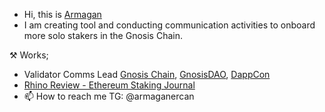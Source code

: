 - Hi, this is [Armagan](https://twitter.com/0xarmagan)
- I am creating tool and conducting communication activities to onboard more solo stakers in the Gnosis Chain.

⚒  Works;
- Validator Comms Lead [Gnosis Chain](https://gnosis.io), [GnosisDAO](https://gnosis.io), [DappCon](https://www.dappcon.io/)
- [Rhino Review - Ethereum Staking Journal](https://rhinoreview.substack.com/)
- 📫 How to reach me TG: @armaganercan

<!---
0xarmagan/0xarmagan is a ✨ special ✨ repository because its `README.md` (this file) appears on your GitHub profile.
You can click the Preview link to take a look at your changes.
--->
